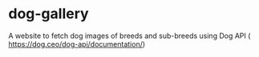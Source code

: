# dog-gallery
A website to fetch dog images of breeds and sub-breeds using Dog API ( https://dog.ceo/dog-api/documentation/)
